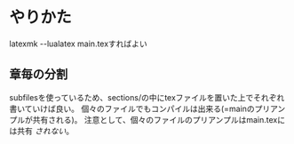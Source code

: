 # やりかた
latexmk --lualatex main.texすればよい

## 章毎の分割
subfilesを使っているため、sections/の中にtexファイルを置いた上でそれぞれ書いていけば良い。
個々のファイルでもコンパイルは出来る(=mainのプリアンプルが共有される)。
注意として、個々のファイルのプリアンプルはmain.texには共有 *されない*。

